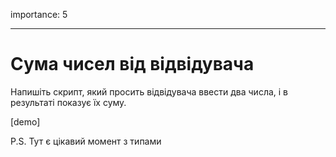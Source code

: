 importance: 5

---

# Сума чисел від відвідувача

Напишіть скрипт, який просить відвідувача ввести два числа, і в результаті показує їх суму.

[demo]

P.S. Тут є цікавий момент з типами
